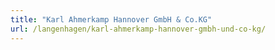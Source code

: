 ```yaml
---
title: "Karl Ahmerkamp Hannover GmbH & Co.KG"
url: /langenhagen/karl-ahmerkamp-hannover-gmbh-und-co-kg/
---
```

